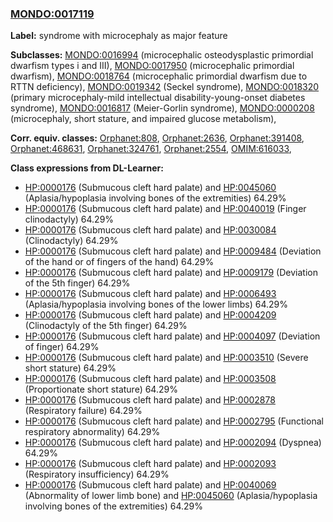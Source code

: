 
### [MONDO:0017119](http://purl.obolibrary.org/obo/MONDO_0017119)
**Label:** syndrome with microcephaly as major feature

**Subclasses:** [MONDO:0016994](http://purl.obolibrary.org/obo/MONDO_0016994) (microcephalic osteodysplastic primordial dwarfism types i and III), [MONDO:0017950](http://purl.obolibrary.org/obo/MONDO_0017950) (microcephalic primordial dwarfism), [MONDO:0018764](http://purl.obolibrary.org/obo/MONDO_0018764) (microcephalic primordial dwarfism due to RTTN deficiency), [MONDO:0019342](http://purl.obolibrary.org/obo/MONDO_0019342) (Seckel syndrome), [MONDO:0018320](http://purl.obolibrary.org/obo/MONDO_0018320) (primary microcephaly-mild intellectual disability-young-onset diabetes syndrome), [MONDO:0016817](http://purl.obolibrary.org/obo/MONDO_0016817) (Meier-Gorlin syndrome), [MONDO:0000208](http://purl.obolibrary.org/obo/MONDO_0000208) (microcephaly, short stature, and impaired glucose metabolism), 

**Corr. equiv. classes:** [Orphanet:808](http://www.orpha.net/ORDO/Orphanet_808), [Orphanet:2636](http://www.orpha.net/ORDO/Orphanet_2636), [Orphanet:391408](http://www.orpha.net/ORDO/Orphanet_391408), [Orphanet:468631](http://www.orpha.net/ORDO/Orphanet_468631), [Orphanet:324761](http://www.orpha.net/ORDO/Orphanet_324761), [Orphanet:2554](http://www.orpha.net/ORDO/Orphanet_2554), [OMIM:616033](http://purl.obolibrary.org/obo/OMIM_616033), 

**Class expressions from DL-Learner:**

- [HP:0000176](http://purl.obolibrary.org/obo/HP_0000176) (Submucous cleft hard palate) and [HP:0045060](http://purl.obolibrary.org/obo/HP_0045060) (Aplasia/hypoplasia involving bones of the extremities) 64.29%
- [HP:0000176](http://purl.obolibrary.org/obo/HP_0000176) (Submucous cleft hard palate) and [HP:0040019](http://purl.obolibrary.org/obo/HP_0040019) (Finger clinodactyly) 64.29%
- [HP:0000176](http://purl.obolibrary.org/obo/HP_0000176) (Submucous cleft hard palate) and [HP:0030084](http://purl.obolibrary.org/obo/HP_0030084) (Clinodactyly) 64.29%
- [HP:0000176](http://purl.obolibrary.org/obo/HP_0000176) (Submucous cleft hard palate) and [HP:0009484](http://purl.obolibrary.org/obo/HP_0009484) (Deviation of the hand or of fingers of the hand) 64.29%
- [HP:0000176](http://purl.obolibrary.org/obo/HP_0000176) (Submucous cleft hard palate) and [HP:0009179](http://purl.obolibrary.org/obo/HP_0009179) (Deviation of the 5th finger) 64.29%
- [HP:0000176](http://purl.obolibrary.org/obo/HP_0000176) (Submucous cleft hard palate) and [HP:0006493](http://purl.obolibrary.org/obo/HP_0006493) (Aplasia/hypoplasia involving bones of the lower limbs) 64.29%
- [HP:0000176](http://purl.obolibrary.org/obo/HP_0000176) (Submucous cleft hard palate) and [HP:0004209](http://purl.obolibrary.org/obo/HP_0004209) (Clinodactyly of the 5th finger) 64.29%
- [HP:0000176](http://purl.obolibrary.org/obo/HP_0000176) (Submucous cleft hard palate) and [HP:0004097](http://purl.obolibrary.org/obo/HP_0004097) (Deviation of finger) 64.29%
- [HP:0000176](http://purl.obolibrary.org/obo/HP_0000176) (Submucous cleft hard palate) and [HP:0003510](http://purl.obolibrary.org/obo/HP_0003510) (Severe short stature) 64.29%
- [HP:0000176](http://purl.obolibrary.org/obo/HP_0000176) (Submucous cleft hard palate) and [HP:0003508](http://purl.obolibrary.org/obo/HP_0003508) (Proportionate short stature) 64.29%
- [HP:0000176](http://purl.obolibrary.org/obo/HP_0000176) (Submucous cleft hard palate) and [HP:0002878](http://purl.obolibrary.org/obo/HP_0002878) (Respiratory failure) 64.29%
- [HP:0000176](http://purl.obolibrary.org/obo/HP_0000176) (Submucous cleft hard palate) and [HP:0002795](http://purl.obolibrary.org/obo/HP_0002795) (Functional respiratory abnormality) 64.29%
- [HP:0000176](http://purl.obolibrary.org/obo/HP_0000176) (Submucous cleft hard palate) and [HP:0002094](http://purl.obolibrary.org/obo/HP_0002094) (Dyspnea) 64.29%
- [HP:0000176](http://purl.obolibrary.org/obo/HP_0000176) (Submucous cleft hard palate) and [HP:0002093](http://purl.obolibrary.org/obo/HP_0002093) (Respiratory insufficiency) 64.29%
- [HP:0000176](http://purl.obolibrary.org/obo/HP_0000176) (Submucous cleft hard palate) and [HP:0040069](http://purl.obolibrary.org/obo/HP_0040069) (Abnormality of lower limb bone) and [HP:0045060](http://purl.obolibrary.org/obo/HP_0045060) (Aplasia/hypoplasia involving bones of the extremities) 64.29%


